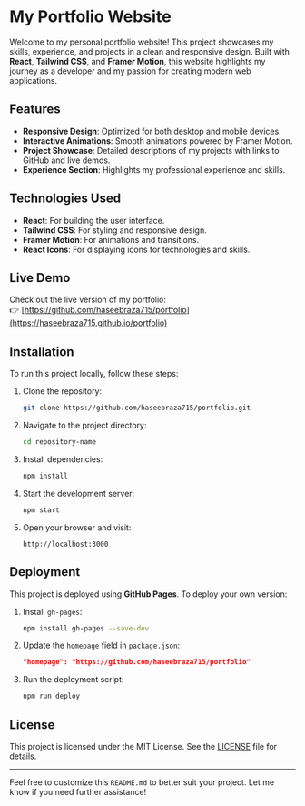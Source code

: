 # My Portfolio Website

Welcome to my personal portfolio website! This project showcases my skills, experience, and projects in a clean and responsive design. Built with **React**, **Tailwind CSS**, and **Framer Motion**, this website highlights my journey as a developer and my passion for creating modern web applications.

## Features
- **Responsive Design**: Optimized for both desktop and mobile devices.
- **Interactive Animations**: Smooth animations powered by Framer Motion.
- **Project Showcase**: Detailed descriptions of my projects with links to GitHub and live demos.
- **Experience Section**: Highlights my professional experience and skills.

## Technologies Used
- **React**: For building the user interface.
- **Tailwind CSS**: For styling and responsive design.
- **Framer Motion**: For animations and transitions.
- **React Icons**: For displaying icons for technologies and skills.

## Live Demo
Check out the live version of my portfolio:  
👉 [https://github.com/haseebraza715/portfolio](https://haseebraza715.github.io/portfolio)

## Installation
To run this project locally, follow these steps:

1. Clone the repository:
   ```bash
   git clone https://github.com/haseebraza715/portfolio.git
   ```
2. Navigate to the project directory:
   ```bash
   cd repository-name
   ```
3. Install dependencies:
   ```bash
   npm install
   ```
4. Start the development server:
   ```bash
   npm start
   ```
5. Open your browser and visit:
   ```
   http://localhost:3000
   ```

## Deployment
This project is deployed using **GitHub Pages**. To deploy your own version:
1. Install `gh-pages`:
   ```bash
   npm install gh-pages --save-dev
   ```
2. Update the `homepage` field in `package.json`:
   ```json
   "homepage": "https://github.com/haseebraza715/portfolio"
   ```
3. Run the deployment script:
   ```bash
   npm run deploy
   ```

## License
This project is licensed under the MIT License. See the [LICENSE](LICENSE) file for details.

---

Feel free to customize this `README.md` to better suit your project. Let me know if you need further assistance!
